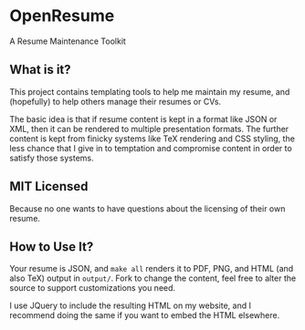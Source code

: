 OpenResume
===

A Resume Maintenance Toolkit

What is it?
---

This project contains templating tools to help me maintain my resume, and
(hopefully) to help others manage their resumes or CVs.

The basic idea is that if resume content is kept in a format like JSON or XML,
then it can be rendered to multiple presentation formats.
The further content is kept from finicky systems like TeX rendering and CSS
styling, the less chance that I give in to temptation and compromise content in
order to satisfy those systems.

MIT Licensed
---

Because no one wants to have questions about the licensing of their own resume.

How to Use It?
---

Your resume is JSON, and `make all` renders it to PDF, PNG, and HTML (and also
TeX) output in `output/`.
Fork to change the content, feel free to alter the source to support
customizations you need.

I use JQuery to include the resulting HTML on my website, and I recommend doing
the same if you want to embed the HTML elsewhere.
